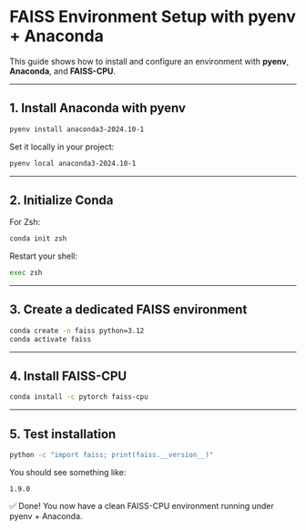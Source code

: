 # FAISS Environment Setup with pyenv + Anaconda

This guide shows how to install and configure an environment with **pyenv**, **Anaconda**, and **FAISS-CPU**.

---

## 1. Install Anaconda with pyenv
```bash
pyenv install anaconda3-2024.10-1
````

Set it locally in your project:

```bash
pyenv local anaconda3-2024.10-1
```

---

## 2. Initialize Conda

For Zsh:

```bash
conda init zsh
```

Restart your shell:

```bash
exec zsh
```

---

## 3. Create a dedicated FAISS environment

```bash
conda create -n faiss python=3.12
conda activate faiss
```

---

## 4. Install FAISS-CPU

```bash
conda install -c pytorch faiss-cpu
```

---

## 5. Test installation

```bash
python -c "import faiss; print(faiss.__version__)"
```

You should see something like:

```
1.9.0
```

✅ Done! You now have a clean FAISS-CPU environment running under pyenv + Anaconda.
